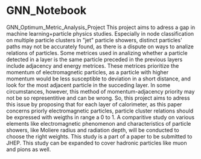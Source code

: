 # GNN_Notebook
GNN_Optimum_Metric_Analysis_Project
This project aims to adress a gap in machine learning+particle physics studies. 
Especially in node classification on multiple particle clusters in "jet" particle showers, distinct particles' paths may not be accurately 
found, as there is a dispute on ways to analize relations of particles. Some metrices used in analizing whether a particle detected in a layer is the same particle preceded in the previous layers
include adjacency and energy metrices. These metrices prioritize the momentum of electromagnetic particles, as a particle with higher momentum would be less susceptible to deviation in a short distance, and look for the most adjacent particle in the succeding layer.
In some circumstances, however, this method of momentum-adjacency priority may not be so representitive and can be wrong. So, this project aims to adress this issue by proposing that for each layer of calorimeter, as this paper concerns priorly electromagnetic particles, particle cluster relations
should be expressed with weigths in range a 0 to 1. A comparitive study on various elements like electromagnetic phenomenon and characteristics of particle showers, like Moliere radius and radiation depth, will be conducted to choose the right weights.
This study is a part of a paper to be submitted to JHEP. This study can be expanded to cover hadronic particles like muon and pions as well.
